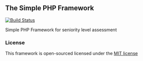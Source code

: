 ## The Simple PHP Framework

[![Build Status](https://travis-ci.org/gustavosf/the-simple-php-framework-kernel.svg)](https://travis-ci.org/gustavosf/the-simple-php-framework-kernel)

Simple PHP Framework for seniority level assessment

### License

This framework is open-sourced licensed under the [MIT license](http://opensource.org/licenses/MIT)

